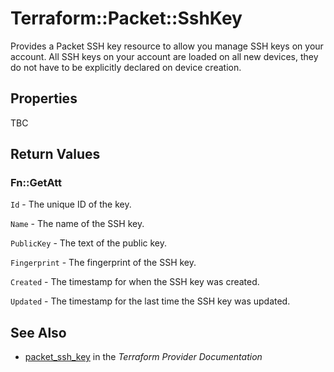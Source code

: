# Terraform::Packet::SshKey

Provides a Packet SSH key resource to allow you manage SSH
keys on your account. All SSH keys on your account are loaded on
all new devices, they do not have to be explicitly declared on
device creation.

## Properties

TBC

## Return Values

### Fn::GetAtt

`Id` - The unique ID of the key.

`Name` - The name of the SSH key.

`PublicKey` - The text of the public key.

`Fingerprint` - The fingerprint of the SSH key.

`Created` - The timestamp for when the SSH key was created.

`Updated` - The timestamp for the last time the SSH key was updated.

## See Also

* [packet_ssh_key](https://www.terraform.io/docs/providers/packet/r/ssh_key.html) in the _Terraform Provider Documentation_